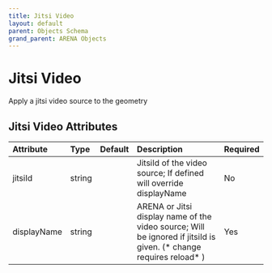 ```yaml
---
title: Jitsi Video
layout: default
parent: Objects Schema
grand_parent: ARENA Objects
---
```


<!--CAUTION: This file is autogenerated from https://github.com/arenaxr/arena-schemas. Changes made here may be overwritten.-->


Jitsi Video
===========


Apply a jitsi video source to the geometry

Jitsi Video Attributes
-----------------------

|Attribute|Type|Default|Description|Required|
| :--- | :--- | :--- | :--- | :--- |
|jitsiId|string||JitsiId of the video source; If defined will override displayName|No|
|displayName|string||ARENA or Jitsi display name of the video source; Will be ignored if jitsiId is given. (* change requires reload* ) |Yes|
